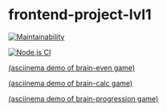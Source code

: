 # frontend-project-lvl1

[![Maintainability](https://api.codeclimate.com/v1/badges/a6bdf687749cc8f4ada3/maintainability)](https://codeclimate.com/github/nurgeld/frontend-project-lvl1/maintainability)

[![Node.js CI](https://github.com/nurgeld/frontend-project-lvl1/actions/workflows/brain-games.yml/badge.svg)](https://github.com/nurgeld/frontend-project-lvl1/actions/workflows/brain-games.yml)

[(asciinema demo of brain-even game)](https://asciinema.org/a/vDtqNpIg5OkWGct5BmuI3918q)

[(asciinema demo of brain-calc game)](https://asciinema.org/a/rdtoQjEkSap2a5FjkHCz3MePP)

[(asciinema demo of brain-progression game)](https://asciinema.org/a/QveUlEO5As5LhAWa9tT0qyXm0)

